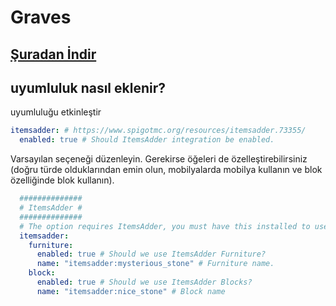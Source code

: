 # Graves

## [Şuradan İndir](https://www.spigotmc.org/resources/graves.74208/)

## uyumluluk nasıl eklenir?

uyumluluğu etkinleştir

```yaml
itemsadder: # https://www.spigotmc.org/resources/itemsadder.73355/
  enabled: true # Should ItemsAdder integration be enabled.
```

Varsayılan seçeneği düzenleyin. Gerekirse öğeleri de özelleştirebilirsiniz (doğru türde olduklarından emin olun, mobilyalarda mobilya kullanın ve blok özelliğinde blok kullanın).
```yaml
  ##############
  # ItemsAdder #
  ##############
  # The option requires ItemsAdder, you must have this installed to use models.
  itemsadder:
    furniture:
      enabled: true # Should we use ItemsAdder Furniture?
      name: "itemsadder:mysterious_stone" # Furniture name.
    block:
      enabled: true # Should we use ItemsAdder Blocks?
      name: "itemsadder:nice_stone" # Block name
```
